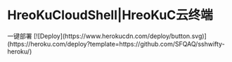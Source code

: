 <h1 id="h1-">HreoKuCloudShell|HreoKuC云终端</h1>
一键部署
[![Deploy](https://www.herokucdn.com/deploy/button.svg)](https://heroku.com/deploy?template=https://github.com/SFQAQ/sshwifty-heroku/)
